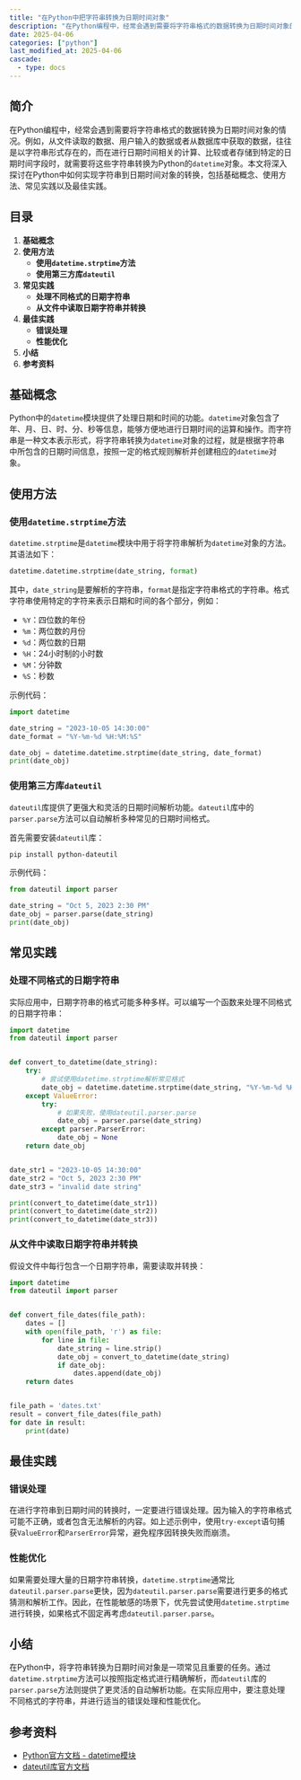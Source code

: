 ```yaml
---
title: "在Python中把字符串转换为日期时间对象"
description: "在Python编程中，经常会遇到需要将字符串格式的数据转换为日期时间对象的情况。例如，从文件读取的数据、用户输入的数据或者从数据库中获取的数据，往往是以字符串形式存在的，而在进行日期时间相关的计算、比较或者存储到特定的日期时间字段时，就需要将这些字符串转换为Python的`datetime`对象。本文将深入探讨在Python中如何实现字符串到日期时间对象的转换，包括基础概念、使用方法、常见实践以及最佳实践。"
date: 2025-04-06
categories: ["python"]
last_modified_at: 2025-04-06
cascade:
  - type: docs
---
```



## 简介
在Python编程中，经常会遇到需要将字符串格式的数据转换为日期时间对象的情况。例如，从文件读取的数据、用户输入的数据或者从数据库中获取的数据，往往是以字符串形式存在的，而在进行日期时间相关的计算、比较或者存储到特定的日期时间字段时，就需要将这些字符串转换为Python的`datetime`对象。本文将深入探讨在Python中如何实现字符串到日期时间对象的转换，包括基础概念、使用方法、常见实践以及最佳实践。

<!-- more -->
## 目录
1. **基础概念**
2. **使用方法**
    - **使用`datetime.strptime`方法**
    - **使用第三方库`dateutil`**
3. **常见实践**
    - **处理不同格式的日期字符串**
    - **从文件中读取日期字符串并转换**
4. **最佳实践**
    - **错误处理**
    - **性能优化**
5. **小结**
6. **参考资料**

## 基础概念
Python中的`datetime`模块提供了处理日期和时间的功能。`datetime`对象包含了年、月、日、时、分、秒等信息，能够方便地进行日期时间的运算和操作。而字符串是一种文本表示形式，将字符串转换为`datetime`对象的过程，就是根据字符串中所包含的日期时间信息，按照一定的格式规则解析并创建相应的`datetime`对象。

## 使用方法
### 使用`datetime.strptime`方法
`datetime.strptime`是`datetime`模块中用于将字符串解析为`datetime`对象的方法。其语法如下：
```python
datetime.datetime.strptime(date_string, format)
```
其中，`date_string`是要解析的字符串，`format`是指定字符串格式的字符串。格式字符串使用特定的字符来表示日期和时间的各个部分，例如：
- `%Y`：四位数的年份
- `%m`：两位数的月份
- `%d`：两位数的日期
- `%H`：24小时制的小时数
- `%M`：分钟数
- `%S`：秒数

示例代码：
```python
import datetime

date_string = "2023-10-05 14:30:00"
date_format = "%Y-%m-%d %H:%M:%S"

date_obj = datetime.datetime.strptime(date_string, date_format)
print(date_obj)
```
### 使用第三方库`dateutil`
`dateutil`库提供了更强大和灵活的日期时间解析功能。`dateutil`库中的`parser.parse`方法可以自动解析多种常见的日期时间格式。

首先需要安装`dateutil`库：
```bash
pip install python-dateutil
```

示例代码：
```python
from dateutil import parser

date_string = "Oct 5, 2023 2:30 PM"
date_obj = parser.parse(date_string)
print(date_obj)
```

## 常见实践
### 处理不同格式的日期字符串
实际应用中，日期字符串的格式可能多种多样。可以编写一个函数来处理不同格式的日期字符串：
```python
import datetime
from dateutil import parser


def convert_to_datetime(date_string):
    try:
        # 尝试使用datetime.strptime解析常见格式
        date_obj = datetime.datetime.strptime(date_string, "%Y-%m-%d %H:%M:%S")
    except ValueError:
        try:
            # 如果失败，使用dateutil.parser.parse
            date_obj = parser.parse(date_string)
        except parser.ParserError:
            date_obj = None
    return date_obj


date_str1 = "2023-10-05 14:30:00"
date_str2 = "Oct 5, 2023 2:30 PM"
date_str3 = "invalid date string"

print(convert_to_datetime(date_str1))
print(convert_to_datetime(date_str2))
print(convert_to_datetime(date_str3))
```

### 从文件中读取日期字符串并转换
假设文件中每行包含一个日期字符串，需要读取并转换：
```python
import datetime
from dateutil import parser


def convert_file_dates(file_path):
    dates = []
    with open(file_path, 'r') as file:
        for line in file:
            date_string = line.strip()
            date_obj = convert_to_datetime(date_string)
            if date_obj:
                dates.append(date_obj)
    return dates


file_path = 'dates.txt'
result = convert_file_dates(file_path)
for date in result:
    print(date)
```

## 最佳实践
### 错误处理
在进行字符串到日期时间的转换时，一定要进行错误处理。因为输入的字符串格式可能不正确，或者包含无法解析的内容。如上述示例中，使用`try-except`语句捕获`ValueError`和`ParserError`异常，避免程序因转换失败而崩溃。

### 性能优化
如果需要处理大量的日期字符串转换，`datetime.strptime`通常比`dateutil.parser.parse`更快，因为`dateutil.parser.parse`需要进行更多的格式猜测和解析工作。因此，在性能敏感的场景下，优先尝试使用`datetime.strptime`进行转换，如果格式不固定再考虑`dateutil.parser.parse`。

## 小结
在Python中，将字符串转换为日期时间对象是一项常见且重要的任务。通过`datetime.strptime`方法可以按照指定格式进行精确解析，而`dateutil`库的`parser.parse`方法则提供了更灵活的自动解析功能。在实际应用中，要注意处理不同格式的字符串，并进行适当的错误处理和性能优化。

## 参考资料
- [Python官方文档 - datetime模块](https://docs.python.org/3/library/datetime.html)
- [dateutil库官方文档](https://dateutil.readthedocs.io/en/stable/)